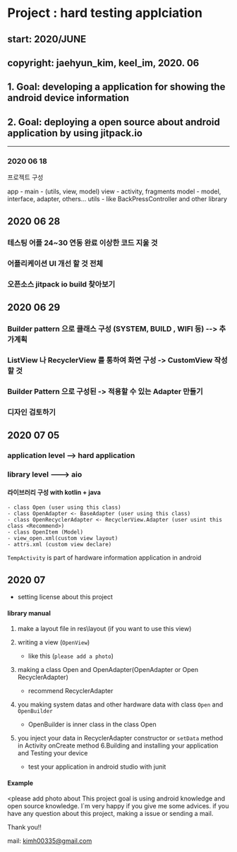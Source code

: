 # Project : hard testing applciation

## start: 2020/JUNE

## copyright: jaehyun_kim, keel_im, 2020. 06

## 1. Goal: developing a application for showing the android device information

## 2. Goal: deploying a open source about android application by using jitpack.io

- - -

### 2020 06 18

프로젝트 구성

app - main - (utils, view, model)
view - activity, fragments
model - model, interface, adapter, others...
utils -  like BackPressController and other library

## 2020 06 28

### 테스팅 어플 24~30 연동 완료 이상한 코드 지울 것
### 어플리케이션 UI 개선 할 것 전체
### 오픈소스 jitpack io build 찾아보기

## 2020 06 29

### Builder pattern 으로 클래스 구성 (SYSTEM, BUILD , WIFI 등) --> 추가계획
### ListView 나 RecyclerView 를 통하여 화면 구성 -> CustomView 작성할 것
### Builder Pattern 으로 구성된 -> 적용할 수 있는 Adapter 만들기
### 디자인 검토하기

## 2020 07 05

### application level --> hard application
### library level ---> aio

#### 라이브러리 구성 with kotlin + java

    - class Open (user using this class)
    - class OpenAdapter <- BaseAdapter (user using this class)
    - class OpenRecyclerAdapter <- RecyclerView.Adapter (user usint this class <Recommend>)
    - class OpenItem (Model)
    - view_open.xml(custom view layout)
    - attrs.xml (custom view declare)

`TempActivity` is part of hardware information application in android

## 2020 07
- setting license about this project

#### library manual
1. make a layout file in res\layout (if you want to use this view)

2. writing a view (`OpenView`)
    - like this (`please add a photo`)

3. making a class Open and OpenAdapter(OpenAdapter or Open RecyclerAdapter)
    - recommend RecyclerAdapter

4. you making system datas and other hardware data with class `Open` and `OpenBuilder`
    - OpenBuilder is inner class in the class Open

5. you inject your data in RecyclerAdapter constructor or `setData` method in Activity onCreate method
6.Building and installing your application and Testing your device
    -  test your application in android studio with junit

#### Example

<please add photo about
This project goal is using android knowledge and open source knowledge.
I`m very happy if you give me some advices.
if you have any question about this project, making a issue or sending a mail.

Thank you!!

mail: kimh00335@gmail.com








